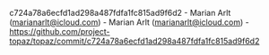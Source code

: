 c724a78a6ecfd1ad298a487fdfa1fc815ad9f6d2 - Marian Arlt (marianarlt@icloud.com) - Marian Arlt (marianarlt@icloud.com) - https://github.com/project-topaz/topaz/commit/c724a78a6ecfd1ad298a487fdfa1fc815ad9f6d2
